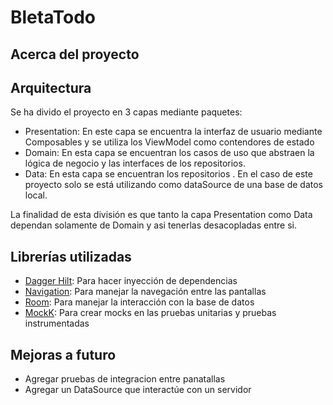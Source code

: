 # BletaTodo

## Acerca del proyecto



## Arquitectura

Se ha divido el proyecto en 3 capas mediante paquetes:

- Presentation: En este capa se encuentra la interfaz de usuario mediante Composables y se utiliza los ViewModel como contendores de estado
- Domain: En esta capa se encuentran los casos de uso que abstraen la lógica de negocio y las interfaces de los repositorios.
- Data: En esta capa se encuentran los repositorios . En el caso de este proyecto solo se está utilizando como dataSource de una base de datos local.

La finalidad de esta división es que tanto la capa Presentation como Data dependan solamente de Domain y asi tenerlas desacopladas entre si.



## Librerías utilizadas

- [Dagger Hilt](https://developer.android.com/training/dependency-injection/hilt-android): Para hacer inyección de dependencias
- [Navigation](https://developer.android.com/develop/ui/compose/navigation): Para manejar la navegación entre las pantallas
- [Room](https://developer.android.com/training/data-storage/room): Para manejar la interacción con la base de datos
- [MockK](https://mockk.io/): Para crear mocks en las pruebas unitarias y pruebas instrumentadas

## Mejoras a futuro

- Agregar pruebas de integracion entre panatallas
- Agregar un DataSource que interactúe con un servidor
